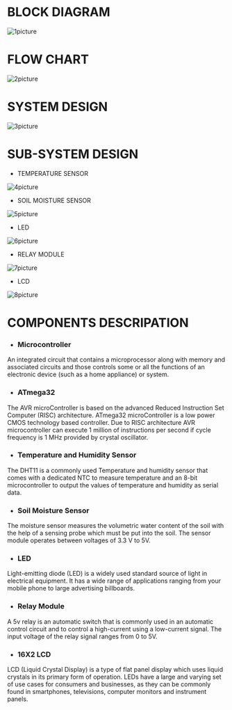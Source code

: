 # BLOCK DIAGRAM

![1picture](https://user-images.githubusercontent.com/82794905/164261170-da01159c-dbbd-4e26-ae3a-3ee275c3fe9b.jpg)

# FLOW CHART

![2picture](https://user-images.githubusercontent.com/82794905/164261167-f8cdaebc-40de-4411-a598-516c630eaaab.jpg)

# SYSTEM DESIGN

![3picture](https://user-images.githubusercontent.com/82794905/164261162-0a4a8530-b525-4942-b241-1512c6b44f06.jpg)

# SUB-SYSTEM DESIGN

- TEMPERATURE SENSOR

![4picture](https://user-images.githubusercontent.com/82794905/164261160-181adf81-956c-4cd2-96b3-c28a7452181d.jpg)


- SOIL MOISTURE SENSOR

![5picture](https://user-images.githubusercontent.com/82794905/164261157-eb849679-a0e1-4b2b-8737-2b543096a1b8.jpg)

- LED

![6picture](https://user-images.githubusercontent.com/82794905/164261156-171246c6-a64e-458a-a123-b587dd0afceb.jpg)


- RELAY MODULE

![7picture](https://user-images.githubusercontent.com/82794905/164261152-da9ea9ee-c67a-4e56-9696-4a83a7b32ce1.jpg)

- LCD

![8picture](https://user-images.githubusercontent.com/82794905/164261138-eb005a21-4518-4cb4-8ec4-5bbf686b04a6.jpeg)

# COMPONENTS DESCRIPATION

- ### Microcontroller
An integrated circuit that contains a microprocessor along with memory and associated circuits and those controls some or all the functions of an electronic device (such as a home appliance) or system.

- ### ATmega32
The AVR microController is based on the advanced Reduced Instruction Set Computer (RISC) architecture. ATmega32 microController is a low power CMOS technology based controller. Due to RISC architecture AVR microcontroller can execute 1 million of instructions per second if cycle frequency is 1 MHz provided by crystal oscillator.

- ### Temperature and Humidity Sensor
The DHT11 is a commonly used Temperature and humidity sensor that comes with a dedicated NTC to measure temperature and an 8-bit microcontroller to output the values of temperature and humidity as serial data.

- ### Soil Moisture Sensor
The moisture sensor measures the volumetric water content of the soil with the help of a sensing probe which must be put into the soil. The sensor module operates between voltages of 3.3 V to 5V.

- ### LED
Light-emitting diode (LED) is a widely used standard source of light in electrical equipment. It has a wide range of applications ranging from your mobile phone to large advertising billboards.

- ### Relay Module
A 5v relay is an automatic switch that is commonly used in an automatic control circuit and to control a high-current using a low-current signal. The input voltage of the relay signal ranges from 0 to 5V.

- ### 16X2 LCD
LCD (Liquid Crystal Display) is a type of flat panel display which uses liquid crystals in its primary form of operation. LEDs have a large and varying set of use cases for consumers and businesses, as they can be commonly found in smartphones, televisions, computer monitors and instrument panels.


